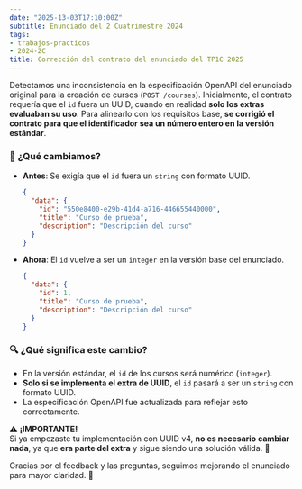 ```yaml
---
date: "2025-13-03T17:10:00Z"
subtitle: Enunciado del 2 Cuatrimestre 2024
tags:
- trabajos-practicos
- 2024-2C
title: Corrección del contrato del enunciado del TP1C 2025
---
```


Detectamos una inconsistencia en la especificación OpenAPI del enunciado original para la creación de cursos (`POST /courses`). Inicialmente, el contrato requería que el `id` fuera un UUID, cuando en realidad **solo los extras evaluaban su uso**. Para alinearlo con los requisitos base, **se corrigió el contrato para que el identificador sea un número entero en la versión estándar**.

### 📌 **¿Qué cambiamos?**

- **Antes**: Se exigía que el `id` fuera un `string` con formato UUID.
  ```json
  {
    "data": {
      "id": "550e8400-e29b-41d4-a716-446655440000",
      "title": "Curso de prueba",
      "description": "Descripción del curso"
    }
  }
  ```
  
- **Ahora**: El `id` vuelve a ser un `integer` en la versión base del enunciado.
  ```json
  {
    "data": {
      "id": 1,
      "title": "Curso de prueba",
      "description": "Descripción del curso"
    }
  }
  ```

### 🔍 **¿Qué significa este cambio?**
- En la versión estándar, el `id` de los cursos será numérico (`integer`).
- **Solo si se implementa el extra de UUID**, el `id` pasará a ser un `string` con formato UUID.
- La especificación OpenAPI fue actualizada para reflejar esto correctamente.

⚠️ **¡IMPORTANTE!**  
Si ya empezaste tu implementación con UUID v4, **no es necesario cambiar nada**, ya que **era parte del extra** y sigue siendo una solución válida. 🚀

Gracias por el feedback y las preguntas, seguimos mejorando el enunciado para mayor claridad. 🚀